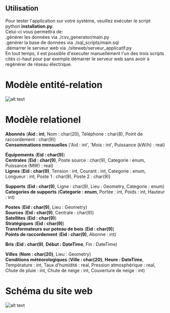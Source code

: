 Utilisation
------------
Pour tester l'application sur votre système, veuillez exécuter le script python **installation.py**.</br>
Celui-ci vous permettra de:</br>
    .générer les données via ./csv\_generator/main.py</br>
    .générer la base de données via ./sql\_scripts/main.sql</br>
    .démarrer le serveur web via ./siteweb/serveur\_applicatif.py</br>
En tout temps, il est possible d'executer manuellement l'un des trois scripts cités ci-haut pour
par exemple démarrer le serveur web sans avoir à regénérer de réseau électrique.


# Modèle entité-relation
![alt text](https://i.imgur.com/jvoIsEs.jpg)

# Modèle relationel
**Abonnés** (__Aid : int__, Nom : char(20), Téléphone : char(8), Point de raccordement : char(9))<br>
**Consommations mensuelles** ('Aid : int', 'Mois : int', Puissance (kW/h) : real)<br>

**Équipements** (__Eid : char(9)__)<br>
**Centrales** (__Eid : char(9)__, Poste source : char(9), Categorie : enum, Puissance (MW) : real)<br> 
**Lignes** (__Eid : char(9)__, Tension : int, Courant : int, Categorie : enum, Longueur : int, Poste 1 : char(9), Poste 2 : char(9))<br>

**Supports** (__Eid : char(9)__, Ligne : char(9), Lieu : Geometry, Categorie : enum)<br>
**Categories de supports** (__Categorie : enum__, Portée : int, Poids : int, Hauteur : int)<br>

**Postes** (__Eid : char(9)__, Lieu : Geometry)<br>
**Sources** (__Eid : char(9)__, Centrale : char(9))<br>
**Satellites** (__Eid : char(9)__)<br>
**Stratégiques** (__Eid : char(9)__)<br>
**Transformateurs sur poteau de bois** (__Eid : char(9)__)<br>
**Points de raccordement** (__Eid : char(9)__, Abonne : int)<br>

**Bris** (__Eid : char(9)__, __Début : DateTime__, Fin : DateTime)<br>


**Villes** (__Nom : char(20)__, Lieu : Geometry)<br>
**Conditions météorologiques** (__Ville : char(20)__, __Heure : DateTime__, Température : int, Taux d’humidité : real, Pression atmosphérique : real, Chute de pluie : int, Chute de neige : int, Couverture de neige : int)<br>



# Schéma du site web
![alt text](https://i.imgur.com/qH5ukFj.jpg)

